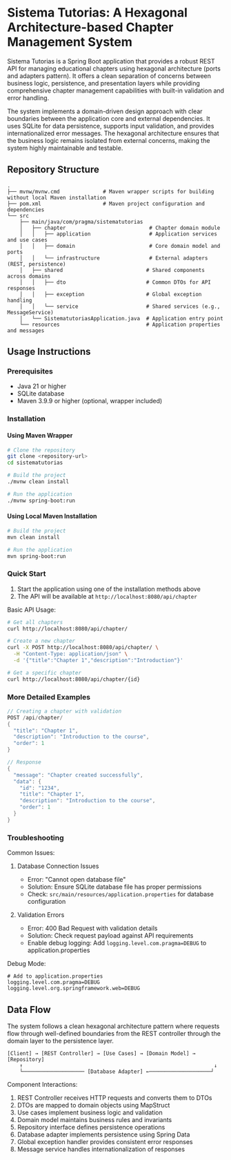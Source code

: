 # Sistema Tutorias: A Hexagonal Architecture-based Chapter Management System

Sistema Tutorias is a Spring Boot application that provides a robust REST API for managing educational chapters using hexagonal architecture (ports and adapters pattern). It offers a clean separation of concerns between business logic, persistence, and presentation layers while providing comprehensive chapter management capabilities with built-in validation and error handling.

The system implements a domain-driven design approach with clear boundaries between the application core and external dependencies. It uses SQLite for data persistence, supports input validation, and provides internationalized error messages. The hexagonal architecture ensures that the business logic remains isolated from external concerns, making the system highly maintainable and testable.

## Repository Structure
```
.
├── mvnw/mvnw.cmd              # Maven wrapper scripts for building without local Maven installation
├── pom.xml                    # Maven project configuration and dependencies
└── src
    ├── main/java/com/pragma/sistematutorias
    │   ├── chapter                           # Chapter domain module
    │   │   ├── application                   # Application services and use cases
    │   │   ├── domain                        # Core domain model and ports
    │   │   └── infrastructure                # External adapters (REST, persistence)
    │   ├── shared                           # Shared components across domains
    │   │   ├── dto                          # Common DTOs for API responses
    │   │   ├── exception                    # Global exception handling
    │   │   └── service                      # Shared services (e.g., MessageService)
    │   └── SistematutoriasApplication.java  # Application entry point
    └── resources                            # Application properties and messages
```

## Usage Instructions
### Prerequisites
- Java 21 or higher
- SQLite database
- Maven 3.9.9 or higher (optional, wrapper included)

### Installation

#### Using Maven Wrapper
```bash
# Clone the repository
git clone <repository-url>
cd sistematutorias

# Build the project
./mvnw clean install

# Run the application
./mvnw spring-boot:run
```

#### Using Local Maven Installation
```bash
# Build the project
mvn clean install

# Run the application
mvn spring-boot:run
```

### Quick Start
1. Start the application using one of the installation methods above
2. The API will be available at `http://localhost:8080/api/chapter`

Basic API Usage:
```bash
# Get all chapters
curl http://localhost:8080/api/chapter/

# Create a new chapter
curl -X POST http://localhost:8080/api/chapter/ \
  -H "Content-Type: application/json" \
  -d '{"title":"Chapter 1","description":"Introduction"}'

# Get a specific chapter
curl http://localhost:8080/api/chapter/{id}
```

### More Detailed Examples
```java
// Creating a chapter with validation
POST /api/chapter/
{
  "title": "Chapter 1",
  "description": "Introduction to the course",
  "order": 1
}

// Response
{
  "message": "Chapter created successfully",
  "data": {
    "id": "1234",
    "title": "Chapter 1",
    "description": "Introduction to the course",
    "order": 1
  }
}
```

### Troubleshooting

Common Issues:
1. Database Connection Issues
   - Error: "Cannot open database file"
   - Solution: Ensure SQLite database file has proper permissions
   - Check: `src/main/resources/application.properties` for database configuration

2. Validation Errors
   - Error: 400 Bad Request with validation details
   - Solution: Check request payload against API requirements
   - Enable debug logging: Add `logging.level.com.pragma=DEBUG` to application.properties

Debug Mode:
```properties
# Add to application.properties
logging.level.com.pragma=DEBUG
logging.level.org.springframework.web=DEBUG
```

## Data Flow
The system follows a clean hexagonal architecture pattern where requests flow through well-defined boundaries from the REST controller through the domain layer to the persistence layer.

```ascii
[Client] → [REST Controller] → [Use Cases] → [Domain Model] → [Repository]
    ↑                                                              ↓
    └──────────────────── [Database Adapter] ←────────────────────┘
```

Component Interactions:
1. REST Controller receives HTTP requests and converts them to DTOs
2. DTOs are mapped to domain objects using MapStruct
3. Use cases implement business logic and validation
4. Domain model maintains business rules and invariants
5. Repository interface defines persistence operations
6. Database adapter implements persistence using Spring Data
7. Global exception handler provides consistent error responses
8. Message service handles internationalization of responses